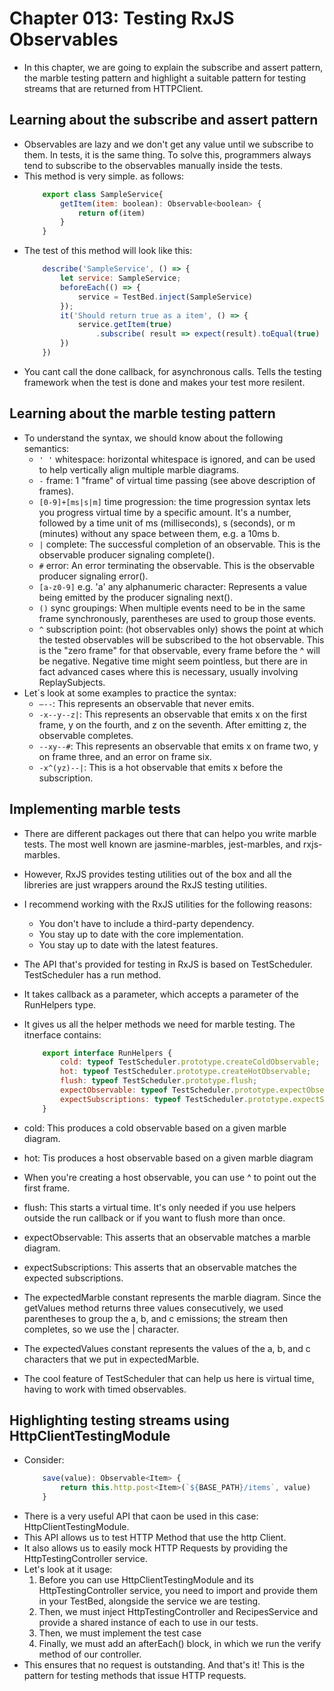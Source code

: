 # Chapter 013: Testing RxJS Observables
- In this chapter, we are going to explain the subscribe and assert pattern, the marble testing pattern and highlight a suitable pattern for testing streams that are returned from HTTPClient.

## Learning about the subscribe and assert pattern
- Observables are lazy and we don't get any value until we subscribe to them. In tests, it is the same thing. To solve this, programmers always tend to subscribe to the observables manually inside the tests.
- This method is very simple. as follows: 
    ```javascript
        export class SampleService{
            getItem(item: boolean): Observable<boolean> {
                return of(item)
            }
        }
    ```
- The test of this method will look like this:
    ```javascript
        describe('SampleService', () => {
            let service: SampleService;
            beforeEach(() => {
                service = TestBed.inject(SampleService)
            });
            it('Should return true as a item', () => {
                service.getItem(true)
                    .subscribe( result => expect(result).toEqual(true) )
            })
        })
    ```
- You cant call the done callback, for asynchronous calls. Tells the testing framework when the test is done and makes your test more resilent.

## Learning about the marble testing pattern
- To understand the syntax, we should know about the following semantics:
    - `' '` whitespace: horizontal whitespace is ignored, and can be used to help vertically align multiple marble diagrams.
    - `-` frame: 1 "frame" of virtual time passing (see above description of frames).
    - `[0-9]+[ms|s|m]` time progression: the time progression syntax lets you progress virtual time by a specific amount. It's a number, followed by a time unit of ms (milliseconds), s (seconds), or m (minutes) without any space between them, e.g. a 10ms b.
    - `|` complete: The successful completion of an observable. This is the observable producer signaling complete().
    - `#` error: An error terminating the observable. This is the observable producer signaling error().
    - `[a-z0-9]` e.g. 'a' any alphanumeric character: Represents a value being emitted by the producer signaling next().
    - `()` sync groupings: When multiple events need to be in the same frame synchronously, parentheses are used to group those events.
    - `^` subscription point: (hot observables only) shows the point at which the tested observables will be subscribed to the hot observable. This is the "zero frame" for that observable, every frame before the ^ will be negative. Negative time might seem pointless, but there are in fact advanced cases where this is necessary, usually involving ReplaySubjects.
- Let´s look at some examples to practice the syntax: 
    - `—--`: This represents an observable that never emits.
    - `-x--y--z|`: This represents an observable that emits x on the first frame, y on the fourth, and z on the seventh. After emitting z, the observable completes.
    - `--xy--#`: This represents an observable that emits x on frame two, y on frame three, and an error on frame six.
    - `-x^(yz)--|`: This is a hot observable that emits x before the subscription.

## Implementing marble tests
- There are different packages out there that can helpo you write marble tests. The most well known are jasmine-marbles, jest-marbles, and rxjs-marbles. 
- However, RxJS provides testing utilities out of the box and all the libreries are just wrappers around the RxJS testing utilities.
- I recommend working with the RxJS utilities for the following reasons:
    - You don't have to include a third-party dependency.
    - You stay up to date with the core implementation.
    - You stay up to date with the latest features.
- The API that's provided for testing in RxJS is based on TestScheduler. TestScheduler has a run method.
- It takes callback as a parameter, which accepts a parameter of the RunHelpers type.
- It gives us all the helper methods we need for marble testing. The itnerface contains: 
    ```javascript
        export interface RunHelpers {
            cold: typeof TestScheduler.prototype.createColdObservable;
            hot: typeof TestScheduler.prototype.createHotObservable;
            flush: typeof TestScheduler.prototype.flush;
            expectObservable: typeof TestScheduler.prototype.expectObservable;
            expectSubscriptions: typeof TestScheduler.prototype.expectSubscriptions;
        }
    ```
- cold: This produces a cold observable based on a given marble diagram.
- hot: Tis produces a host observable based on a given marble diagram
- When you're creating a host observable, you can use ^ to point out the first frame.
- flush: This starts a virtual time. It's only needed if you use helpers outside the run callback or if you want to flush more than once.
- expectObservable: This asserts that an observable matches a marble diagram.
- expectSubscriptions: This asserts that an observable matches the expected subscriptions.

- The expectedMarble constant represents the marble diagram. Since the getValues method returns three values consecutively, we used parentheses to group the a, b, and c emissions; the stream then completes, so we use the | character.
- The expectedValues constant represents the values of the a, b, and c characters that we put in expectedMarble.
- The cool feature of TestScheduler that can help us here is virtual time, having to work with timed observables.

## Highlighting testing streams using HttpClientTestingModule
- Consider:
    ```javascript
        save(value): Observable<Item> {
            return this.http.post<Item>(`${BASE_PATH}/items`, value)
        }
    ```
- There is a very useful API that caon be used in this case: HttpClientTestingModule. 
- This API allows us to test HTTP Method that use the http Client.
- It also allows us to easily mock HTTP Requests by providing the HttpTestingController service.
- Let's look at it usage:
    1. Before you can use HttpClientTestingModule and its HttpTestingController service, you need to import and provide them in your TestBed, alongside the service we are testing.
    2. Then, we must inject HttpTestingController and RecipesService and provide a shared instance of each to use in our tests.
    3. Then, we must implement the test case
    4. Finally, we must add an afterEach() block, in which we run the verify method of our controller.
- This ensures that no request is outstanding. And that's it! This is the pattern for testing methods that issue HTTP requests.